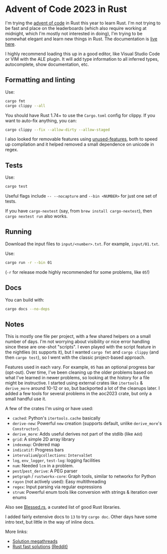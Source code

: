 # Advent of Code 2023 in Rust

I'm trying the [advent of code](https://adventofcode.com/2023) in Rust this
year to learn Rust. I'm not trying to be fast and place on the leaderboards
(which also require working at midnight, which I'm mostly not interested in
doing), I'm trying to be somewhat elegant and learn new things in Rust. The
documentation is [live here](https://henryiii.github.io/aoc2023).

I highly recommend loading this up in a good editor, like Visual Studio Code or
VIM with the ALE plugin. It will add type information to all inferred types,
autocomplete, show documentation, etc.

## Formatting and linting

Use:

```bash
cargo fmt
cargo clippy --all
```

You should have Rust 1.74+ to use the `Cargo.toml` config for clippy. If you want
to auto-fix anything, you can:

```bash
cargo clippy --fix --allow-dirty --allow-staged
```

I also looked for removable features using
[unused-features](https://crates.io/crates/cargo-unused-features), both to
speed up compilation and it helped removed a small dependence on unicode in
regex.

## Tests

Use:

```bash
cargo test
```

Useful flags include `-- --nocapture` and `--bin <NUMBER>` for just one set of tests.

If you have `cargo-nextest` (say, from `brew install cargo-nextest`), then
`cargo nextest run` also works.

## Running

Download the input files to `input/<number>.txt`. For example, `input/01.txt`.

Use:

```bash
cargo run -r --bin 01
```

(`-r` for release mode highly recommended for some problems, like `05`!)


## Docs

You can build with:

```bash
cargo docs --no-deps
```

## Notes

This is mostly one file per project, with a few shared helpers on a small
number of days. I'm not worrying about visibility or nice error handling since
these are one-shot "scripts". I even played with the script feature in the
nightlies (`01` supports it), but I wanted `cargo fmt` and `cargo clippy` (and
then `cargo test`), so I went with the classic project-based approach.

Features used in each vary. For example, `05` has an optional progress bar
(opt-out). Over time, I've been cleaning up the older problems based on what
I've learned in newer problems, so looking at the history for a file might be
instructive.  I started using external crates like `itertools` & `derive_more`
around 10-12 or so, but backported a lot of the cleanups later. I added a few
tools for several problems in the aoc2023 crate, but only a small handful use
it.

A few of the crates I'm using or have used:

- `cached`: Python's `itertools.cache` basically
- `derive-new`: Powerful `new` creation (supports default, unlike `derive_more`'s `Constructor`).
- `derive_more`: Adds useful derives not part of the stdlib (like `Add`)
- `grid`: A simple 2D array library
- `indexmap`: Ordered map
- `indicatif`: Progress bars
- `intervalium`/`gcollections`: `IntervalSet`
- `log`, `env_logger`, `test-log`: logging facilities
- `num`: Needed `lcm` in a problem.
- `pest`/`pest_derive`: A PEG parser
- `petgraph` / `rustworkx-core`: Graph tools, similar to networkx for Python
- `rayon` (not actively used): Easy multithreading
- `regex`: Input parsing via regular expressions
- `strum`: Powerful enum tools like conversion with strings & iteration over enums

Also see [Blessed.rs](https://blessed.rs), a curated list of good Rust libraries.

I added fairly extensive docs to `13` to try `cargo doc`. Other days have some intro text,
but little in the way of inline docs.

More links:

- [Solution megathreads](https://www.reddit.com/r/adventofcode/search?q=flair_name%3A%22SOLUTION%20MEGATHREAD%22&restrict_sr=1)
- [Rust fast solutions](https://github.com/kcaffrey/aoc2023) [(Reddit)](https://www.reddit.com/r/adventofcode/s/FqpybvRYhk)
